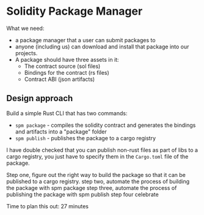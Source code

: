 # Solidity Package Manager

What we need:
- a package manager that a user can submit packages to
- anyone (including us) can download and install that package into our projects.
- A package should have three assets in it:
  - The contract source (sol files)
  - Bindings for the contract (rs files)
  - Contract ABI (json artifacts)

## Design approach 

Build a simple Rust CLI that has two commands:
- `spm package` - compiles the solidity contract and generates the bindings and artifacts into a "package" folder
- `spm publish` - publishes the package to a cargo registry

I have double checked that you can publish non-rust files as part of libs to a cargo registry, you just have to specify them in the `Cargo.toml` file of the package. 

Step one, figure out the right way to build the package so that it can be published to a cargo registry.
step two, automate the process of building the package with spm package
step three, automate the process of publishing the package with spm publish
step four celebrate

Time to plan this out: 27 minutes